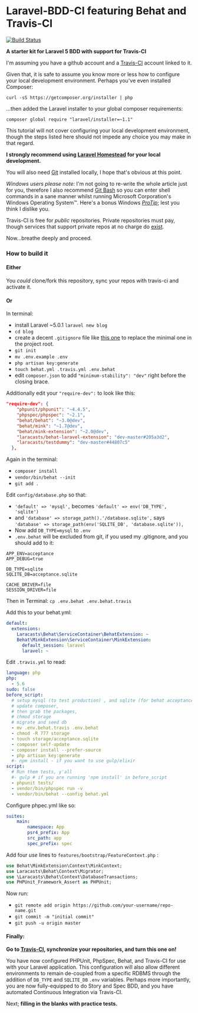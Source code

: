 # Laravel-BDD-CI featuring Behat and Travis-CI

[![Build Status](https://travis-ci.org/defenestrator/Laravel-BDD-CI.svg?branch=master)](https://travis-ci.org/defenestrator/Laravel-BDD-CI)

**A starter kit for Laravel 5 BDD with support for Travis-CI** 

I'm assuming you have a github account and a [Travis-CI](https://travis-ci.org) account linked to it.

Given that, it is safe to assume you know more or less how to configure your local development environment. 
Perhaps you've even installed Composer:

`curl -sS https://getcomposer.org/installer | php`

...then added the Laravel installer to your global composer requirements:

`composer global require "laravel/installer=~1.1"`

This tutorial will not cover configuring your local development environment, though the steps listed here should not 
impede any choice you may make in that regard.
 
**I strongly recommend using [Laravel Homestead](http://laravel.com/docs/5.0/homestead) for your local development.**

You will also need [Git](http://git-scm.com/downloads) installed locally, I hope that's obvious at this point. 

*Windows users please note:* I'm not going to re-write the whole article just for you, therefore I also recommend 
[Git Bash](https://github.com/msysgit/msysgit/releases) so you can enter shell commands in a sane manner whilst running 
Microsoft Corporation's Windows Operating System&trade;. 
Here's a bonus Windows [*ProTip*](https://www.udacity.com/wiki/ud775/git-bash-copy-paste); lest you think I dislike you.

Travis-CI is free for *public* repositories. Private repositories must pay, though services that support private 
repos at no charge do [exist](https://circleci.com/).

Now...breathe deeply and proceed.

### How to build it

#### Either

You _could_ clone/fork this repository, sync your repos with travis-ci and activate it.

#### Or

In terminal:
- install Laravel ~5.0.1 `laravel new blog`
- `cd blog`
- create a decent `.gitignore` file like 
[this one](https://gist.github.com/defenestrator/5ad679db122177888da5) to replace the minimal one in the project root.
- `git init`
- `mv .env.example .env`
- `php artisan key:generate`
- `touch behat.yml .travis.yml .env.behat`
- edit `composer.json` to add `"minimum-stability": "dev"` right before the closing brace.

Additionally edit your `"require-dev":` to look like this:
```json
"require-dev": {
    "phpunit/phpunit": "~4.4.5",
    "phpspec/phpspec": "~2.1",
    "behat/behat": "~3.0@dev",
    "behat/mink": "~1.7@dev",
    "behat/mink-extension": "~2.0@dev",
    "laracasts/behat-laravel-extension": "dev-master#205a3d2",
    "laracasts/testdummy": "dev-master#44807c5"
  },
  ```

Again in the terminal:    
- `composer install`
- `vendor/bin/behat --init`
- `git add .`

Edit `config/database.php` so that:
- `'default' => 'mysql',` becomes `'default' => env('DB_TYPE', 'sqlite')`
- and `'database' => storage_path().'/database.sqlite',` says `'database' => storage_path(env('SQLITE_DB', 'database.sqlite')),`
- Now add `DB_TYPE=mysql` to `.env`
- `.env.behat` will be excluded from git, if you used my .gitignore, and you should add to it:

```
APP_ENV=acceptance
APP_DEBUG=true

DB_TYPE=sqlite
SQLITE_DB=acceptance.sqlite

CACHE_DRIVER=file
SESSION_DRIVER=file
```

Then in Terminal:
`cp .env.behat .env.behat.travis`

Add this to your behat.yml:

```yaml
default:
  extensions:
    Laracasts\Behat\ServiceContainer\BehatExtension: ~
    Behat\MinkExtension\ServiceContainer\MinkExtension:
      default_session: laravel
      laravel: ~
```

Edit `.travis.yml` to read:


```yaml
language: php
php:
  - 5.6
sudo: false
before_script:
  # setup mysql (to test production) , and sqlite (for behat acceptance)
  # update composer,
  # then grab the packages,
  # chmod storage
  # migrate and seed db
  - mv .env.behat.travis .env.behat
  - chmod -R 777 storage
  - touch storage/acceptance.sqlite
  - composer self-update
  - composer install --prefer-source
  - php artisan key:generate
  #- npm install - if you want to use gulp/elixir
script:
  # Run them tests, y'all
  #- gulp # if you are running 'npm install' in before_script
  - phpunit tests/
  - vendor/bin/phpspec run -v
  - vendor/bin/behat --config behat.yml
```

Configure phpec.yml like so:
```yaml
suites:
    main:
        namespace: App
        psr4_prefix: App
        src_path: app
        spec_prefix: spec
```

Add four *use* lines to `features/bootstrap/FeatureContext.php` :
```php
use Behat\MinkExtension\Context\MinkContext;
use Laracasts\Behat\Context\Migrator;
use \Laracasts\Behat\Context\DatabaseTransactions;
use PHPUnit_Framework_Assert as PHPUnit;
```

Now run:
- `git remote add origin https://github.com/your-username/repo-name.git`
- `git commit -m "initial commit"`
- `git push -u origin master`

#### Finally:
**Go to [Travis-CI](https://travis-ci.org), synchronize your repositories, and turn this one on!**

You have now configured PHPUnit, PhpSpec, Behat, and Travis-CI for use with your Laravel application. 
This configuration will also allow different environments to remain de-coupled from a specific RDBMS 
through the addition of `DB_TYPE` and `SQLITE_DB` `.env` variables. Perhaps more importantly, you are now fully-equipped 
to do Story and Spec BDD, and you have automated Continuous Integration via Travis-CI.

Next; **filling in the blanks with practice tests.** 